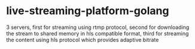 # live-streaming-platform-golang
3 servers, first for streaming using rtmp protocol, second for downloading the stream to shared memory in hls compatible format, third for streaming the content using hls protocol which provides adaptive bitrate
